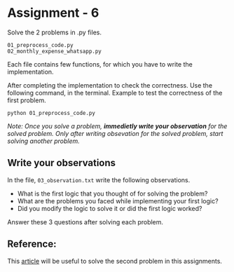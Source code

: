# Assignment - 6

Solve the 2 problems in .py files.
```
01_preprocess_code.py
02_monthly_expense_whatsapp.py
```

Each file contains few functions, for which you have to write the implementation.

After completing the implementation to check the correctness. 
Use the following command, in the terminal. Example to test the correctness of the first problem.
```
python 01_preprocess_code.py 
```

*Note: Once you solve a problem, **immedietly write your observation** for the solved problem. Only after writing obsevation for the solved problem, start solving another problem.*

## Write your observations
In the file, `03_observation.txt` write the following observations.
+ What is the first logic that you thought of for solving the problem?
+ What are the problems you faced while implementing your first logic?
+ Did you modify the logic to solve it or did the first logic worked?

Answer these 3 questions after solving each problem.

## Reference:
This [article](https://towardsdatascience.com/regular-expressions-in-python-a212b1c73d7f) will be useful to solve the second problem in this assignments.
